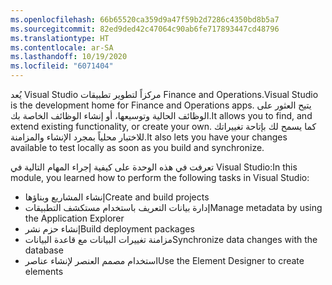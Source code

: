 ```yaml
---
ms.openlocfilehash: 66b65520ca359d9a47f59b2d7286c4350bd8b5a7
ms.sourcegitcommit: 82ed9ded42c47064c90ab6fe717893447cd48796
ms.translationtype: HT
ms.contentlocale: ar-SA
ms.lasthandoff: 10/19/2020
ms.locfileid: "6071404"
---
```

<span data-ttu-id="525ae-101">يُعد Visual Studio مركزاً لتطوير تطبيقات Finance and Operations.</span><span class="sxs-lookup"><span data-stu-id="525ae-101">Visual Studio is the development home for Finance and Operations apps.</span></span> <span data-ttu-id="525ae-102">يتيح العثور على الوظائف الحالية وتوسيعها، أو إنشاء الوظائف الخاصة بك.</span><span class="sxs-lookup"><span data-stu-id="525ae-102">It allows you to find, and extend existing functionality, or create your own.</span></span> <span data-ttu-id="525ae-103">كما يسمح لك بإتاحة تغييراتك للاختبار محلياً بمجرد الإنشاء والمزامنة.</span><span class="sxs-lookup"><span data-stu-id="525ae-103">It also lets you have your changes available to test locally as soon as you build and synchronize.</span></span>

<span data-ttu-id="525ae-104">تعرفت في هذه الوحدة على كيفية إجراء المهام التالية في Visual Studio:</span><span class="sxs-lookup"><span data-stu-id="525ae-104">In this module, you learned how to perform the following tasks in Visual Studio:</span></span>

-   <span data-ttu-id="525ae-105">إنشاء المشاريع وبناؤها</span><span class="sxs-lookup"><span data-stu-id="525ae-105">Create and build projects</span></span>
-   <span data-ttu-id="525ae-106">إدارة بيانات التعريف باستخدام مستكشف التطبيقات</span><span class="sxs-lookup"><span data-stu-id="525ae-106">Manage metadata by using the Application Explorer</span></span>
-   <span data-ttu-id="525ae-107">إنشاء حزم نشر</span><span class="sxs-lookup"><span data-stu-id="525ae-107">Build deployment packages</span></span>
-   <span data-ttu-id="525ae-108">مزامنة تغييرات البيانات مع قاعدة البيانات</span><span class="sxs-lookup"><span data-stu-id="525ae-108">Synchronize data changes with the database</span></span>
-   <span data-ttu-id="525ae-109">استخدام مصمم العنصر لإنشاء عناصر</span><span class="sxs-lookup"><span data-stu-id="525ae-109">Use the Element Designer to create elements</span></span>
